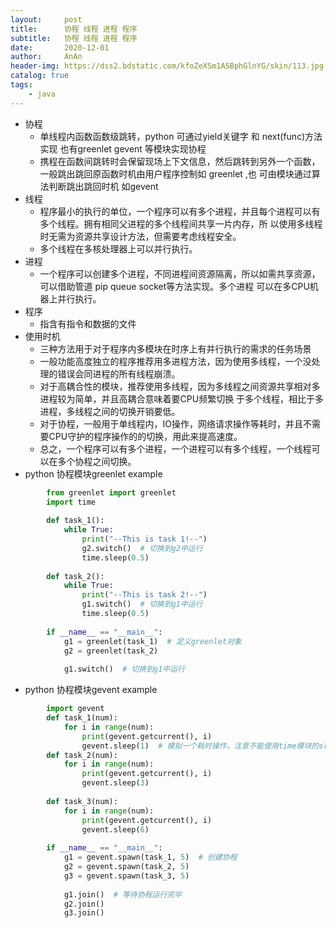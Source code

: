 ```yaml
---
layout:     post
title:      协程 线程 进程 程序
subtitle:   协程 线程 进程 程序
date:       2020-12-01
author:     AnAn
header-img: https://dss2.bdstatic.com/kfoZeXSm1A5BphGlnYG/skin/113.jpg
catalog: true
tags:
    - java
---
```


- 协程
    - 单线程内函数函数级跳转，python 可通过yield关键字 和 next(func)方法实现 也有greenlet gevent 等模块实现协程
    - 携程在函数间跳转时会保留现场上下文信息，然后跳转到另外一个函数，一般跳出跳回原函数时机由用户程序控制如 greenlet ,也
    可由模块通过算法判断跳出跳回时机 如gevent
- 线程
    - 程序最小的执行的单位，一个程序可以有多个进程，并且每个进程可以有多个线程。拥有相同父进程的多个线程间共享一片内存，所
    以使用多线程时无需为资源共享设计方法，但需要考虑线程安全。
    - 多个线程在多核处理器上可以并行执行。
- 进程
    - 一个程序可以创建多个进程，不同进程间资源隔离，所以如需共享资源，可以借助管道 pip queue socket等方法实现。多个进程
    可以在多CPU机器上并行执行。
- 程序
  - 指含有指令和数据的文件
- 使用时机
    - 三种方法用于对于程序内多模块在时序上有并行执行的需求的任务场景
    - 一般功能高度独立的程序推荐用多进程方法，因为使用多线程，一个没处理的错误会同进程的所有线程崩溃。
    - 对于高耦合性的模块，推荐使用多线程，因为多线程之间资源共享相对多进程较为简单，并且高耦合意味着要CPU频繁切换
    于多个线程，相比于多进程，多线程之间的切换开销要低。
    - 对于协程，一般用于单线程内，IO操作，网络请求操作等耗时，并且不需要CPU守护的程序操作的的切换，用此来提高速度。
    - 总之，一个程序可以有多个进程，一个进程可以有多个线程，一个线程可以在多个协程之间切换。
- python 协程模块greenlet example
```python
        from greenlet import greenlet
        import time
        
        def task_1():
            while True:
                print("--This is task 1!--")
                g2.switch()  # 切换到g2中运行
                time.sleep(0.5)
        
        def task_2():
            while True:
                print("--This is task 2!--")
                g1.switch()  # 切换到g1中运行
                time.sleep(0.5)
                
        if __name__ == "__main__":
            g1 = greenlet(task_1)  # 定义greenlet对象
            g2 = greenlet(task_2)
            
            g1.switch()  # 切换到g1中运行 
```
- python 协程模块gevent example
```python
        import gevent
        def task_1(num):
            for i in range(num):
                print(gevent.getcurrent(), i)
                gevent.sleep(1)  # 模拟一个耗时操作，注意不能使用time模块的sleep
        def task_2(num):
            for i in range(num):
                print(gevent.getcurrent(), i)
                gevent.sleep(3)
        
        def task_3(num):
            for i in range(num):
                print(gevent.getcurrent(), i)
                gevent.sleep(6)
        
        if __name__ == "__main__":
            g1 = gevent.spawn(task_1, 5)  # 创建协程
            g2 = gevent.spawn(task_2, 5)
            g3 = gevent.spawn(task_3, 5)
        
            g1.join()  # 等待协程运行完毕
            g2.join()
            g3.join()
```



